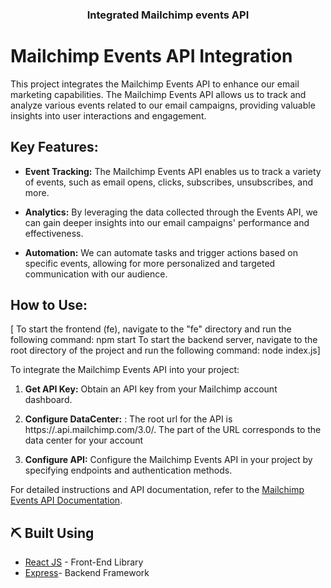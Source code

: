 
<h3 align="center">Integrated Mailchimp events API</h3>



# Mailchimp Events API Integration

This project integrates the Mailchimp Events API to enhance our email marketing capabilities. The Mailchimp Events API allows us to track and analyze various events related to our email campaigns, providing valuable insights into user interactions and engagement.

## Key Features:

- **Event Tracking:** The Mailchimp Events API enables us to track a variety of events, such as email opens, clicks, subscribes, unsubscribes, and more.

- **Analytics:** By leveraging the data collected through the Events API, we can gain deeper insights into our email campaigns' performance and effectiveness.

- **Automation:** We can automate tasks and trigger actions based on specific events, allowing for more personalized and targeted communication with our audience.

## How to Use:
 [ To start the frontend (fe), navigate to the "fe" directory and run the following command: npm start
  To start the backend server, navigate to the root directory of the project and run the following command: node index.js] 


To integrate the Mailchimp Events API into your project:

1. **Get API Key:** Obtain an API key from your Mailchimp account dashboard.

2. **Configure DataCenter:** : The root url for the API is https://<dc>.api.mailchimp.com/3.0/. The <dc> part of the URL corresponds to the data center for your account

3. **Configure API:** Configure the Mailchimp Events API in your project by specifying endpoints and authentication methods.

For detailed instructions and API documentation, refer to the [Mailchimp Events API Documentation]([https://mailchimp.com/developer/marketing/api/](https://mailchimp.com/developer/marketing/api/list-member-events/list-member-events/)).



## ⛏️ Built Using <a name = "built_using"></a>

- [React JS](https://reactjs.org/) - Front-End Library
- [Express](https://expressjs.com/)- Backend Framework
